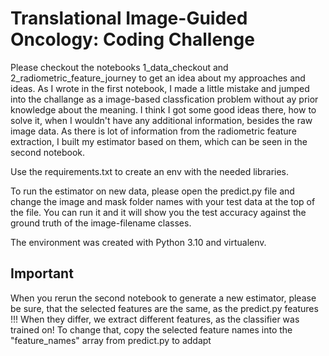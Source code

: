 # Translational Image-Guided Oncology: Coding Challenge

Please checkout the notebooks 1_data_checkout and 2_radiometric_feature_journey to get an idea about my approaches and ideas. 
As I wrote in the first notebook, I made a little mistake and jumped into the challange as a image-based classfication problem without ay prior knowledge about the meaning. I think I got some good ideas there, how to solve it, when I wouldn't have any additional information, besides the raw image data. 
As there is lot of information from the radiometric feature extraction, I built my estimator based on them, which can be seen in the second notebook.

Use the requirements.txt to create an env with the needed libraries.

To run the estimator on new data, please open the predict.py file and change the image and mask folder names with your test data at the top of the file. You can run it and it will show you the test accuracy against the ground truth of the image-filename classes. 

The environment was created with Python 3.10 and virtualenv.

## Important

When you rerun the second notebook to generate a new estimator, please be sure, that the selected features are the same, as the predict.py features !!! When they differ, we extract different features, as the classifier was trained on! 
To change that, copy the selected feature names into the "feature_names" array from predict.py to addapt


